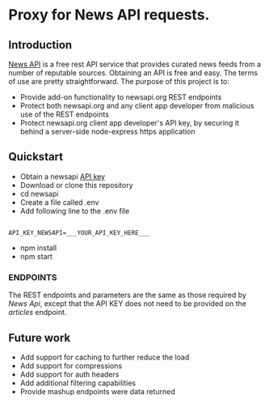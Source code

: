 # Proxy for News API requests.  
## Introduction
[News API](https://newsapi.org) is a free rest API service that provides curated news feeds from a number of reputable sources.  Obtaining an API is free and easy.  The terms of use are pretty straightforward.  The purpose of this project is to:
* Provide add-on functionality to newsapi.org REST endpoints
* Protect both newsapi.org and any client app developer from malicious use of the REST endpoints
* Protect newsapi.org client app developer's API key, by securing it behind a server-side node-express https application

## Quickstart
* Obtain a newsapi [API key](https://newsapi.org/register)
* Download or clone this repository
* cd newsapi
* Create a file called .env
* Add following line to the .env file
```

API_KEY_NEWSAPI=___YOUR_API_KEY_HERE___

```
* npm install
* npm start
### ENDPOINTS
The REST endpoints and parameters are the same as those required by *News Api*, except that the API KEY does not need to be provided on the *articles* endpoint.  
## Future work
* Add support for caching to further reduce the load
* Add support for compressions
* Add support for auth headers
* Add additional filtering capabilities
* Provide mashup endpoints were data returned

